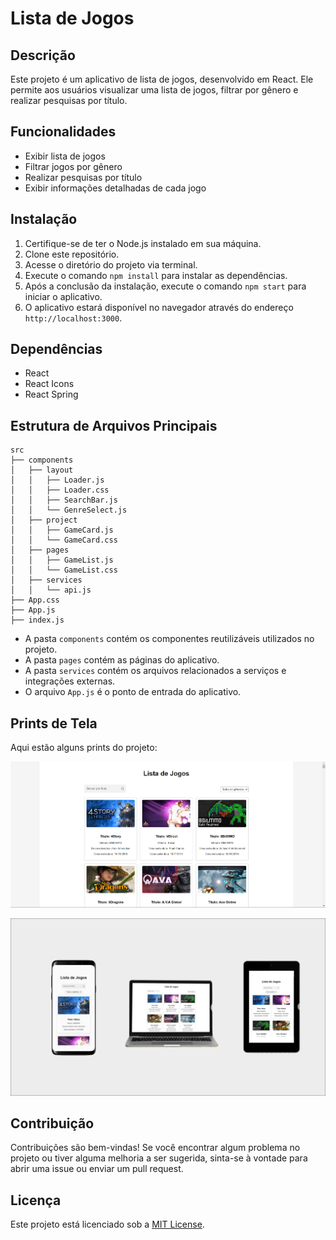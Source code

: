 # Lista de Jogos

## Descrição

Este projeto é um aplicativo de lista de jogos, desenvolvido em React. Ele permite aos usuários visualizar uma lista de jogos, filtrar por gênero e realizar pesquisas por título.

## Funcionalidades

- Exibir lista de jogos
- Filtrar jogos por gênero
- Realizar pesquisas por título
- Exibir informações detalhadas de cada jogo

## Instalação

1. Certifique-se de ter o Node.js instalado em sua máquina.
2. Clone este repositório.
3. Acesse o diretório do projeto via terminal.
4. Execute o comando `npm install` para instalar as dependências.
5. Após a conclusão da instalação, execute o comando `npm start` para iniciar o aplicativo.
6. O aplicativo estará disponível no navegador através do endereço `http://localhost:3000`.

## Dependências

- React
- React Icons
- React Spring

## Estrutura de Arquivos Principais

```
src
├── components
│   ├── layout
│   │   ├── Loader.js
│   │   ├── Loader.css
│   │   ├── SearchBar.js
│   │   └── GenreSelect.js
│   ├── project
│   │   ├── GameCard.js
│   │   └── GameCard.css
│   ├── pages
│   │   ├── GameList.js
│   │   └── GameList.css
│   ├── services
│   │   └── api.js
├── App.css
├── App.js
├── index.js
```

- A pasta `components` contém os componentes reutilizáveis utilizados no projeto.
- A pasta `pages` contém as páginas do aplicativo.
- A pasta `services` contém os arquivos relacionados a serviços e integrações externas.
- O arquivo `App.js` é o ponto de entrada do aplicativo.

## Prints de Tela

Aqui estão alguns prints do projeto:

![Print 1](https://github.com/klebermkardel/app-masters/blob/main/img/print1.png?raw=true)


![Print 2](https://github.com/klebermkardel/app-masters/blob/main/img/print2.png?raw=true)



## Contribuição

Contribuições são bem-vindas! Se você encontrar algum problema no projeto ou tiver alguma melhoria a ser sugerida, sinta-se à vontade para abrir uma issue ou enviar um pull request.

## Licença

Este projeto está licenciado sob a [MIT License](LICENSE).
